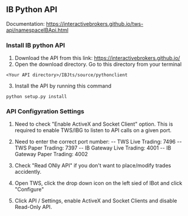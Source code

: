 ## IB Python APIDocumentation: https://interactivebrokers.github.io/tws-api/namespaceIBApi.html### Install IB python API1. Download the API from this link: https://interactivebrokers.github.io/2. Open the download directory. Go to this directory from your terminal```<Your API directory>/IBJts/source/pythonclient```3. Install the API by running this command```python setup.py install```### API Configyration Settings1. Need to check "Enable ActiveX and Socket Client" option. This is required to enable TWS/IBG to listen to API calls on a given port.2. Need to enter the correct port number: -- TWS Live Trading: 7496 -- TWS Paper Trading: 7397 -- IB Gateway Live Trading: 4001 -- IB Gateway Paper Trading: 40023. Check "Read ONly API" if you don't want to place/modify trades accidently.4. Open TWS, click the drop down icon on the left sied of IBot and click "Configure"5. Click API / Settings, enable ActiveX and Socket Clients and disable Read-Only API.